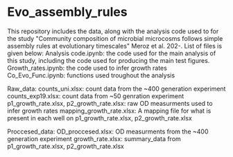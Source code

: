 # Evo_assembly_rules
This repository includes the data, along with the analysis code used to for the study "Community composition of microbial microcosms follows simple assembly rules at evolutionary timescales" Meroz et al. 202-.
List of files is given below:
  Analysis code.ipynb: the code used for the main analysis of this study, including the code used for producing the main test figures.
  Growth_rates.ipynb: the code used to infer growth rates
  Co_Evo_Func.ipynb: functions used troughout the analysis
  
  Raw_data:
    counts_uni.xlsx: count data from the ~400 generation experiment
    counts_exp19.xlsx: count data from ~50 genration experiment
    p1_growth_rate.xlsx, p2_growth_rate.xlsx: raw OD measurments used to infer growth rates
    mapping_growth_rate.xlsx: A mapping file for what is present in each well on p1_growth_rate.xlsx, p2_growth_rate.xlsx
  
  Proccesed_data:
    OD_proccesed.xlsx: OD measurments from the ~400 generation experiment
    growth_rate.xlsx: summary_data from p1_growth_rate.xlsx, p2_growth_rate.xlsx
    
